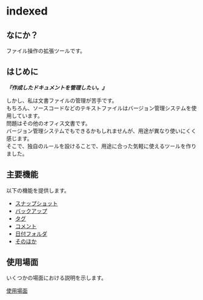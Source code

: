 # indexed

## なにか？

ファイル操作の拡張ツールです。

## はじめに

***『作成したドキュメントを管理したい。』***

しかし、私は文書ファイルの管理が苦手です。  
もちろん、ソースコードなどのテキストファイルはバージョン管理システムを使用しています。  
問題はその他のオフィス文書です。  
バージョン管理システムでもできるかもしれませんが、用途が異なり使いにくく感じます。  
そこで、独自のルールを設けることで、用途に合った気軽に使えるツールを作りました。

## 主要機能

以下の機能を提供します。

* [スナップショット](snapshot.ja.md)
* [バックアップ](backup.ja.md)
* [タグ](tag.ja.md)
* [コメント](comment.ja.md)
* [日付フォルダ](datefolder.ja.md)
* [そのほか](others.ja.md)

## 使用場面

いくつかの場面における説明を示します。

[使用場面](seane.ja.md)
